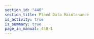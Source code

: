 ```yaml
---
section_id: "440"
section_title: Flood Data Maintenance
is_activity: true
is_summary: true
page_in_manual: 440-1
---
```

